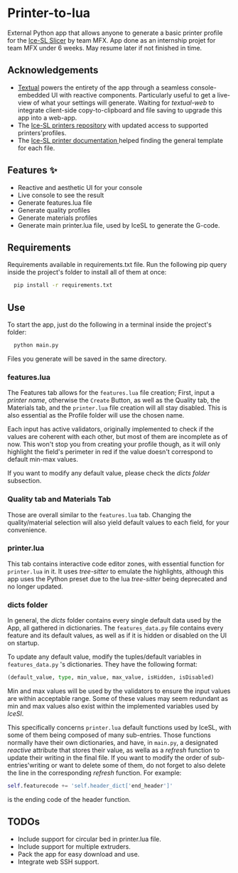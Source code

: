 
# Printer-to-lua

External Python app that allows anyone to generate a basic printer profile for the [Ice-SL Slicer](https://icesl.loria.fr/) by team MFX.
App done as an internship projet for team MFX under 6 weeks. May resume later if not finished in time.


## Acknowledgements

 - [Textual](https://textual.textualize.io/) powers the entirety of the app through a seamless console-embedded UI with reactive components. Particularly useful to get a live-view of what your settings will generate. Waiting for _textual-web_ to integrate client-side copy-to-clipboard and file saving to upgrade this app into a web-app.
 - The [Ice-SL printers repository](https://github.com/shapeforge/icesl-printers) with updated access to supported printers'profiles.
 - The [Ice-SL printer documentation ](https://gitlab.inria.fr/mfx/icesl-documentation/-/wikis/Printer-profile) helped finding the general template for each file.

## Features ✨

- Reactive and aesthetic UI for your console
- Live console to see the result
- Generate features.lua file
- Generate quality profiles
- Generate materials profiles
- Generate main printer.lua file, used by IceSL to generate the G-code.

## Requirements

Requirements available in requirements.txt file. Run the following pip query inside the project's folder to install all of them at once:

```bash
  pip install -r requirements.txt
```

## Use
To start the app, just do the following in a terminal inside the project's folder:
```bash
  python main.py
```
Files you generate will be saved in the same directory.

### features.lua
The Features tab allows for the `features.lua` file creation;
First, input a _printer name_, otherwise the `Create` Button, as well as the Quality tab, the Materials tab, and the `printer.lua` file creation will all stay disabled. This is also essential as the Profile folder will use the chosen name.

Each input has active validators, originally implemented to check if the values are coherent with each other, but most of them are incomplete as of now. This won't stop you from creating your profile though, as it will only highlight the field's perimeter in red if the value doesn't correspond to default min-max values.

If you want to modify any default value, please check the _dicts folder_ subsection.

### Quality tab and Materials Tab
Those are overall similar to the `features.lua` tab. Changing the quality/material selection will also yield default values to each field, for your convenience.

### printer.lua
This tab contains interactive code editor zones, with essential function for `printer.lua` in it. It uses _tree-sitter_ to emulate the highlights, although this app uses the Python preset due to the lua _tree-sitter_ being deprecated and no longer updated.

### dicts folder
In general, the _dicts_ folder contains every single default data used by the App, all gathered in dictionaries. The `features_data.py` file contains every feature and its default values, as well as if it is hidden or disabled on the UI on startup.

To update any default value, modify the tuples/default variables in `features_data.py` 's dictionaries. They have the following format:
```python
(default_value, type, min_value, max_value, isHidden, isDisabled)
```
Min and max values will be used by the validators to ensure the input values are within acceptable range. Some of these values may seem redundant as min and max values also exist within the implemented variables used by _IceSl_.

This specifically concerns `printer.lua` default functions used by IceSL, with some of them being composed of many sub-entries. Those functions normally have their own dictionaries, and have, in `main.py`, a designated _reactive_ attribute that stores their value, as wella as a  _refresh_ function to update their writing in the final file. If you want to modify the order of sub-entries'writing or want to delete some of them, do not forget to also delete the line in the corresponding _refresh_ function. For example:
```python
self.featurecode += 'self.header_dict['end_header']'
```
is the ending code of the header function.


## TODOs

- Include support for circular bed in printer.lua file.
- Include support for multiple extruders.
- Pack the app for easy download and use.
- Integrate web SSH support.
